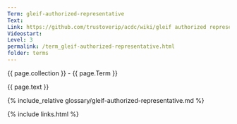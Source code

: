 ```yaml
---
Term: gleif-authorized-representative
Text: 
Link: https://github.com/trustoverip/acdc/wiki/gleif authorized representative.md
Videostart: 
Level: 3
permalink: /term_gleif-authorized-representative.html
folder: terms
---
```


{{ page.collection }} - {{ page.Term }}

   {{ page.text }}

{% include_relative glossary/gleif-authorized-representative.md %}

 {% include links.html %} 
